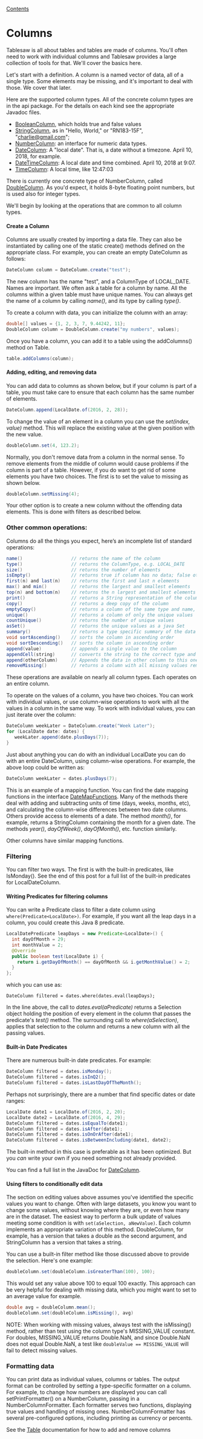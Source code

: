 [Contents](https://tlabs-data.github.io/tablesaw/userguide/toc)

Columns
=======

Tablesaw is all about tables and tables are made of columns. You'll often need to work with individual columns and Tablesaw provides a large collection of tools for that. We'll cover the basics here. 

Let's start with a definition. A column is a named vector of data, all of a single type. Some elements may be missing, and it's important to deal with those. We cover that later. 

Here are the supported column types. All of the concrete column types are in the api package. For the details on each kind see the appropriate Javadoc files. 

* [BooleanColumn](http://www.javadoc.io/page/tech.tablesaw/tablesaw-core/latest/tech/tablesaw/api/BooleanColumn.html), which holds true and false values
* [StringColumn](http://www.javadoc.io/page/tech.tablesaw/tablesaw-core/latest/tech/tablesaw/api/StringColumn.html), as in "Hello, World," or "RN183-15F", "charlie@gmail.com";
* [NumberColumn](http://www.javadoc.io/page/tech.tablesaw/tablesaw-core/latest/tech/tablesaw/api/NumberColumn.html): an interface for numeric data types.   
* [DateColumn](http://www.javadoc.io/page/tech.tablesaw/tablesaw-core/latest/tech/tablesaw/api/DateColumn.html): A "local date". That is, a date without a timezone. April 10, 2018, for example.
* [DateTimeColumn](http://www.javadoc.io/page/tech.tablesaw/tablesaw-core/latest/tech/tablesaw/api/DateTimeColumn.html): A local date and time combined. April 10, 2018 at 9:07.
* [TimeColumn](http://www.javadoc.io/page/tech.tablesaw/tablesaw-core/latest/tech/tablesaw/api/TimeColumn.html): A local time, like 12:47:03

There is currently one concrete type of NumberColumn, called [DoubleColumn](http://www.javadoc.io/page/tech.tablesaw/tablesaw-core/latest/tech/tablesaw/api/DoubleColumn.html). As you'd expect, it holds 8-byte floating point numbers, but is used also for integer types. 

We'll begin by looking at the operations that are common to all column types. 

#### Create a Column

Columns are usually created by importing a data file. They can also be instantiated by calling one of the static create() methods defined on the appropriate class. For example, you can create an empty DateColumn as follows:

```Java
DateColumn column = DateColumn.create("test");
```

The new column has the name "test", and a ColumnType of LOCAL_DATE. Names are important. We often ask a table for a column by name. All the columns within a given table must have unique names. You can always get the name of a column by calling *name()*, and its type by calling *type()*.

To create a column with data, you can initialize the column with an array:

```Java
double[] values = {1, 2, 3, 7, 9.44242, 11};
DoubleColumn column = DoubleColumn.create("my numbers", values);
```

Once you have a column, you can add it to a table using the addColumns() method on Table.

```Java
table.addColumns(column);
```

#### Adding, editing, and removing data

You can add data to columns as shown below, but  if your column is part of a table, you must take care to ensure that each column has the same number of elements.

```Java
DateColumn.append(LocalDate.of(2016, 2, 28));
```

To change the value of an element in a column you can use the *set(index, value)* method. This will replace the existing value at the given position with the new value.

```Java
doubleColumn.set(4, 123.2);
```

Normally, you don't remove data from a column in the normal sense. To remove elements from the middle of column would cause problems if the column is part of a table. However, if you do want to get rid of some elements you have two choices. The first is to set the value to missing as shown below.

```Java
doubleColumn.setMissing(4);
```

Your other option is to create a new column without the offending data elements. This is done with filters as described below.

### Other common operations:

Columns do all the things you expect, here’s an incomplete list of standard operations:

```Java
name()                  // returns the name of the column
type()                  // returns the ColumnType, e.g. LOCAL_DATE
size()                  // returns the number of elements
isEmpty()               // returns true if column has no data; false otherwise
first(n) and last(n)    // returns the first and last n elements
max() and min()         // returns the largest and smallest elements
top(n) and bottom(n)    // returns the n largest and smallest elements
print()                 // returns a String representation of the column
copy()					// returns a deep copy of the column
emptyCopy()				// returns a column of the same type and name, but no data
unique()				// returns a column of only the unique values
countUnique()			// returns the number of unique values
asSet()                 // returns the unique values as a java Set
summary()				// returns a type specific summary of the data
void sortAscending()	// sorts the column in ascending order 
void sortDescending()	// sorts the column in ascending order 
append(value)    		// appends a single value to the column
appendCell(string) 		// converts the string to the correct type and appends the result    
append(otherColumn)     // Appends the data in other column to this one
removeMissing()			// returns a column with all missing values removed    
```

These operations are available on nearly all column types. Each operates on an entire column. 

To operate on the values of a column, you have two choices. You can work with individual values, or use column-wise operations to work with all the values in a column in the same way. To work with individual values, you can just iterate over the column:

```Java
DateColumn weekLater = DateColumn.create("Week Later");
for (LocalDate date: dates) {
   weekLater.append(date.plusDays(7));
}
```

Just about anything you can do with an individual LocalDate you can do with an entire DateColumn, using column-wise operations. For example, the above loop could be written as:

```Java
DateColumn weekLater = dates.plusDays(7);
```

This is an example of a mapping function. You can find the date mapping functions in the interface [DateMapFunctions](https://www.javadoc.io/doc/tech.tablesaw/tablesaw-core/latest/tech/tablesaw/columns/dates/DateMapFunctions.html). Many of the methods there deal with adding and subtracting units of time (days, weeks, months, etc), and calculating the column-wise differences between two date columns. Others provide access to elements of a date. The method *month()*, for example, returns a StringColumn containing the month for a given date. The methods *year()*, *dayOfWeek()*, *dayOfMonth()*, etc. function similarly.

Other columns have similar mapping functions. 

### Filtering

You can filter two ways. The first is with the built-in predicates, like IsMonday(). See the end of this post for a full list of the built-in predicates for LocalDateColumn.

#### Writing Predicates for filtering columns

You can write a Predicate class to filter a date column using  ```where(Predicate<LocalDate>)```.  For example, if you want all the leap days in a column, you could create this Java 8 predicate.

```Java
LocalDatePredicate leapDays = new Predicate<LocalDate>() {
  int dayOfMonth = 29;
  int monthValue = 2;
  @Override
  public boolean test(LocalDate i) {
    return i.getDayOfMonth() == dayOfMonth && i.getMonthValue() = 2;
  }
};
```

which you can use as:

    DateColumn filtered = dates.where(dates.eval(leapDays);

In the line above, the call to *dates.eval(aPredicate)* returns a Selection object holding the position of every element in the column that passes the predicate's *test()* method. The surrounding call to *where(aSelection)*, applies that selection to the column and returns a new column with all the passing values. 

#### Built-in Date Predicates

There are numerous built-in date predicates. For example:

```Java
DateColumn filtered = dates.isMonday();
DateColumn filtered = dates.isInQ2();
DateColumn filtered = dates.isLastDayOfTheMonth();
```

Perhaps not surprisingly, there are a number that find specific dates or date ranges: 

```java
LocalDate date1 = LocalDate.of(2016, 2, 20);
LocalDate date2 = LocalDate.of(2016, 4, 29);
DateColumn filtered = dates.isEqualTo(date1);
DateColumn filtered = dates.isAfter(date1);
DateColumn filtered = dates.isOnOrAfter(date1);
DateColumn filtered = dates.isBetweenIncluding(date1, date2);
```

The built-in method in this case is preferable as it has been optimized. But you *can* write your own if you need something not already provided.

You can find a full list in the JavaDoc for [DateColumn](http://www.javadoc.io/page/tech.tablesaw/tablesaw-core/latest/tech/tablesaw/api/DateColumn.html).

#### Using filters to conditionally edit data

The section on editing values above assumes you've identified the specific values you want to change. Often with large datasets, you know you want to change some values, without knowing where they are, or even how many are in the dataset. The easiest way to perform a bulk update of values meeting some condition is with `set(aSelection, aNewValue)`. Each column implements an appropriate variation of this method. DoubleColumn, for example, has a version that takes a double as the second argument, and StringColumn has a version that takes a string. 

You can use a built-in filter method like those discussed above to provide the selection. Here's one example:

```java
doubleColumn.set(doubleColumn.isGreaterThan(100), 100);
```

This would set any value above 100 to equal 100 exactly. This approach can be very helpful for dealing with missing data, which you might want to set to an average value for example. 

```java
double avg = doubleColumn.mean();
doubleColumn.set(doubleColumn.isMissing(), avg)
```

NOTE: When working with missing values, always test with the isMissing() method, rather than test using the column type's MISSING_VALUE constant. For doubles, MISSING_VALUE returns Double.NaN, and since Double.NaN does not equal Double.NaN, a test like `doubleValue == MISSING_VALUE` will fail to detect missing values.

### Formatting data 

You can print data as individual values, columns or tables. The output format can be controlled by setting a type-specific formatter on a column. For example, to change how numbers are displayed you can call setPrintFormatter() on a NumberColumn, passing in a NumberColumnFormatter. Each formatter serves two functions, displaying true values and handling of  missing ones. NumberColumnFormatter has several pre-configured options, including printing as currency or percents.


See the [Table](https://tlabs-data.github.io/tablesaw/userguide/tables) documentation for how to add and remove columns

 